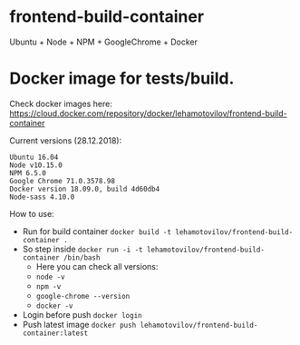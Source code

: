 # frontend-build-container
Ubuntu + Node + NPM + GoogleChrome + Docker

# Docker image for tests/build.

Check docker images here: https://cloud.docker.com/repository/docker/lehamotovilov/frontend-build-container

Current versions (28.12.2018):
```
Ubuntu 16.04
Node v10.15.0
NPM 6.5.0
Google Chrome 71.0.3578.98
Docker version 18.09.0, build 4d60db4
Node-sass 4.10.0
```

How to use:
* Run for build container `docker build -t lehamotovilov/frontend-build-container .`
* So step inside `docker run -i -t lehamotovilov/frontend-build-container /bin/bash`
    *  Here you can check all versions:
    *  `node -v`
    *  `npm -v`
    *  `google-chrome --version`
    *  `docker -v`
* Login before push `docker login`
* Push latest image `docker push lehamotovilov/frontend-build-container:latest`
